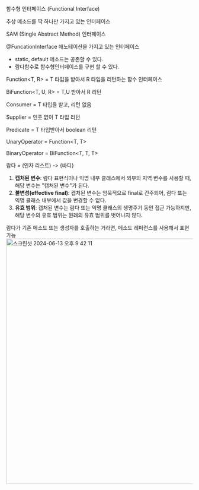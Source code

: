 함수형 인터페이스 (Functional Interface)  


추상 메소드를 딱 하나만 가지고 있는 인터페이스

SAM (Single Abstract Method) 인터페이스

@FuncationInterface 애노테이션을 가지고 있는 인터페이스

+ static, default 메소드는 공존할 수 있다.
+ 람다함수로 함수형인터페이스를 구현 할 수 있다.

Function<T, R> =
T 타입을 받아서 R 타입을 리턴하는 함수 인터페이스


BiFunction<T, U, R> = 
T,U 받아서 R 리턴

Consumer<T> = 
T 타입을 받고, 리턴 없음

Supplier<T> = 
인풋 없이 T 타입 리턴

Predicate<T> = 
T 타입받아서 boolean 리턴


UnaryOperator<T>  = 
Function<T, T>

BinaryOperator<T> = 
BiFunction<T, T, T> 

람다 =  (인자 리스트) -> {바디}
1. **캡처된 변수**: 람다 표현식이나 익명 내부 클래스에서 외부의 지역 변수를 사용할 때, 해당 변수는 "캡처된 변수"가 된다.
2. **불변성(effective final)**: 캡처된 변수는 암묵적으로 final로 간주되어, 람다 또는 익명 클래스 내부에서 값을 변경할 수 없다.
3. **유효 범위**: 캡처된 변수는 람다 또는 익명 클래스의 생명주기 동안 접근 가능하지만, 해당 변수의 유효 범위는 원래의 유효 범위를 벗어나지 않다.


람다가 기존 메소드 또는 생성자를 호출하는 거라면, 메소드 레퍼런스를 사용해서 표현 가능
<img width="661" alt="스크린샷 2024-06-13 오후 9 42 11" src="https://github.com/dorameme/java8/assets/68580993/b41a3d2d-0703-4b78-ad4f-ee06366e9975">




